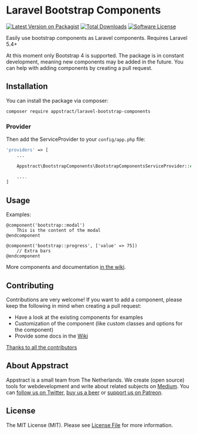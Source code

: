 # Laravel Bootstrap Components

[![Latest Version on Packagist](https://img.shields.io/packagist/v/appstract/laravel-bootstrap-components.svg?style=flat-square)](https://packagist.org/packages/appstract/laravel-bootstrap-components)
[![Total Downloads](https://img.shields.io/packagist/dt/appstract/laravel-bootstrap-components.svg?style=flat-square)](https://packagist.org/packages/appstract/laravel-bootstrap-components)
[![Software License](https://img.shields.io/badge/license-MIT-brightgreen.svg?style=flat-square)](LICENSE.md)

Easily use bootstrap components as Laravel components. Requires Laravel 5.4+

At this moment only Bootstrap 4 is supported. The package is in constant development, meaning new components may be added in the future. You can help with adding components by creating a pull request.

## Installation

You can install the package via composer:

```bash
composer require appstract/laravel-bootstrap-components
```

### Provider

Then add the ServiceProvider to your `config/app.php` file:

```php
'providers' => [
    ...

    Appstract\BootstrapComponents\BootstrapComponentsServiceProvider::class

    ....
]
```

## Usage

Examples:
```blade
@component('bootstrap::modal')
    This is the content of the modal
@endcomponent

@component('bootstrap::progress', ['value' => 75]) 
    // Extra bars
@endcomponent
```

More components and documentation [in the wiki](https://github.com/appstract/laravel-bootstrap-components/wiki).

## Contributing

Contributions are very welcome! If you want to add a component, please keep the following in mind when creating a pull request:

- Have a look at the existing components for examples
- Customization of the component (like custom classes and options for the component)
- Provide some docs in the [Wiki](https://github.com/appstract/laravel-bootstrap-components/wiki)

[Thanks to all the contributors](https://github.com/appstract/laravel-bootstrap-components/graphs/contributors)

## About Appstract

Appstract is a small team from The Netherlands. We create (open source) tools for webdevelopment and write about related subjects on [Medium](https://medium.com/appstract). You can [follow us on Twitter](https://twitter.com/teamappstract), [buy us a beer](https://www.paypal.me/teamappstract/10) or [support us on Patreon](https://www.patreon.com/appstract).

## License

The MIT License (MIT). Please see [License File](LICENSE.md) for more information.
